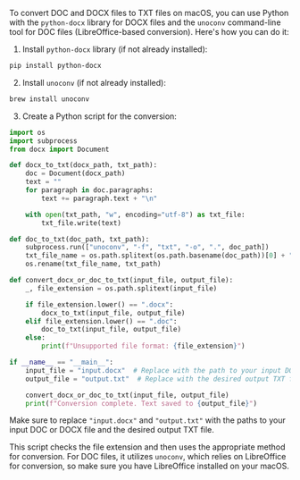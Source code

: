 To convert DOC and DOCX files to TXT files on macOS, you can use Python with the `python-docx` library for DOCX files and the `unoconv` command-line tool for DOC files (LibreOffice-based conversion). Here's how you can do it:

1. Install `python-docx` library (if not already installed):

```bash
pip install python-docx
```

2. Install `unoconv` (if not already installed):

```bash
brew install unoconv
```

3. Create a Python script for the conversion:

```python
import os
import subprocess
from docx import Document

def docx_to_txt(docx_path, txt_path):
    doc = Document(docx_path)
    text = ""
    for paragraph in doc.paragraphs:
        text += paragraph.text + "\n"

    with open(txt_path, "w", encoding="utf-8") as txt_file:
        txt_file.write(text)

def doc_to_txt(doc_path, txt_path):
    subprocess.run(["unoconv", "-f", "txt", "-o", ".", doc_path])
    txt_file_name = os.path.splitext(os.path.basename(doc_path))[0] + ".txt"
    os.rename(txt_file_name, txt_path)

def convert_docx_or_doc_to_txt(input_file, output_file):
    _, file_extension = os.path.splitext(input_file)

    if file_extension.lower() == ".docx":
        docx_to_txt(input_file, output_file)
    elif file_extension.lower() == ".doc":
        doc_to_txt(input_file, output_file)
    else:
        print(f"Unsupported file format: {file_extension}")

if __name__ == "__main__":
    input_file = "input.docx"  # Replace with the path to your input DOC or DOCX file
    output_file = "output.txt"  # Replace with the desired output TXT file path

    convert_docx_or_doc_to_txt(input_file, output_file)
    print(f"Conversion complete. Text saved to {output_file}")
```

Make sure to replace `"input.docx"` and `"output.txt"` with the paths to your input DOC or DOCX file and the desired output TXT file.

This script checks the file extension and then uses the appropriate method for conversion. For DOC files, it utilizes `unoconv`, which relies on LibreOffice for conversion, so make sure you have LibreOffice installed on your macOS.